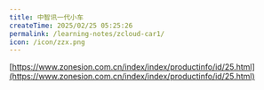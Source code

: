 ```yaml
---
title: 中智讯一代小车
createTime: 2025/02/25 05:25:26
permalink: /learning-notes/zcloud-car1/
icon: /icon/zzx.png
---
```


[https://www.zonesion.com.cn/index/index/productinfo/id/25.html](https://www.zonesion.com.cn/index/index/productinfo/id/25.html)